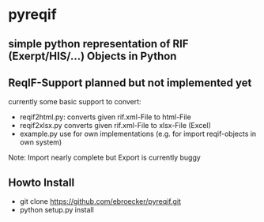 # pyreqif

## simple python representation of RIF (Exerpt/HIS/...) Objects in Python ##

## ReqIF-Support planned but not implemented yet ##

currently some basic support to convert: 
* reqif2html.py:
  converts given rif.xml-File to html-File
* reqif2xlsx.py
  converts given rif.xml-File to xlsx-File (Excel)
* example.py
  use for own implementations (e.g. for import reqif-objects in own system)

Note: Import nearly complete but Export is currently buggy 

## Howto Install ##
* git clone https://github.com/ebroecker/pyreqif.git
* python setup.py install



